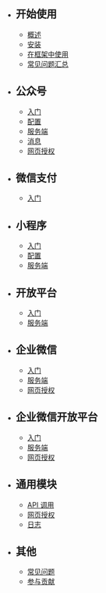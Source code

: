 - ## 开始使用

  - [概述](/docs/{{version}}/overview)
  - [安装](/docs/{{version}}/installation)
  - [在框架中使用](/docs/{{version}}/integration)
  - [常见问题汇总](/docs/{{version}}/troubleshooting)

- ## 公众号

  - [入门](/docs/{{version}}/official-account/index)
  - [配置](/docs/{{version}}/official-account/config)
  - [服务端](/docs/{{version}}/official-account/server)
  - [消息](/docs/{{version}}/official-account/message)
  - [网页授权](/docs/{{version}}/common/oauth)

- ## 微信支付

  - [入门](/docs/{{version}}/payment/index)

- ## 小程序

  - [入门](/docs/{{version}}/mini-program/index)
  - [配置](/docs/{{version}}/official-account/config)
  - [服务端](/docs/{{version}}/official-account/server)

- ## 开放平台

  - [入门](/docs/{{version}}/open-platform/index)
  - [服务端](/docs/{{version}}/open-platform/server)

- ## 企业微信

  - [入门](/docs/{{version}}/work/index)
  - [服务端](/docs/{{version}}/work/server)
  - [网页授权](/docs/{{version}}/work/oauth)

- ## 企业微信开放平台

  - [入门](/docs/{{version}}/open-work/index)
  - [服务端](/docs/{{version}}/open-work/server)
  - [网页授权](/docs/{{version}}/open-work/oauth)

- ## 通用模块

  - [API 调用](/docs/{{version}}/common/client)
  - [网页授权](/docs/{{version}}/common/oauth)
  - [日志](/docs/{{version}}/common/logging)

- ## 其他

  - [常见问题](/docs/{{version}}/troubleshooting)
  - [参与贡献](/docs/{{version}}/contributing)

